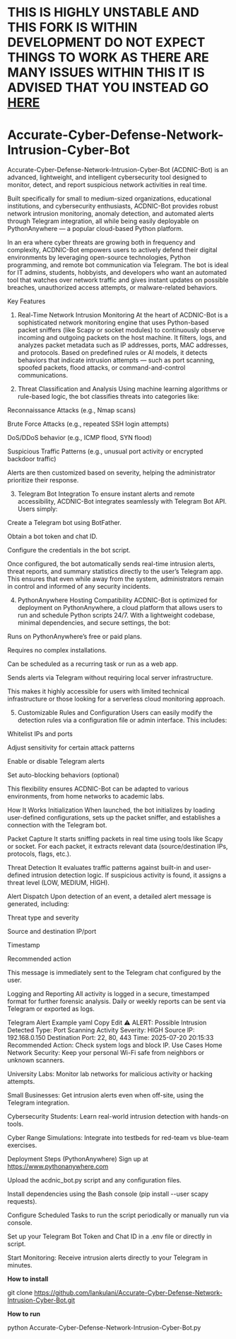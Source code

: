 # THIS IS HIGHLY UNSTABLE AND THIS FORK IS WITHIN DEVELOPMENT DO NOT EXPECT THINGS TO WORK AS THERE ARE MANY ISSUES WITHIN THIS IT IS ADVISED THAT YOU INSTEAD GO [HERE](https://github.com/Iankulani/Accurate-Cyber-Defense-Network-Intrusion-Cyber-Bot)
# Accurate-Cyber-Defense-Network-Intrusion-Cyber-Bot
Accurate-Cyber-Defense-Network-Intrusion-Cyber-Bot (ACDNIC-Bot) is an advanced, lightweight, and intelligent cybersecurity tool designed to monitor, detect, and report suspicious network activities in real time. 


Built specifically for small to medium-sized organizations, educational institutions, and cybersecurity enthusiasts, ACDNIC-Bot provides robust network intrusion monitoring, anomaly detection, and automated alerts through Telegram integration, all while being easily deployable on PythonAnywhere — a popular cloud-based Python platform.

In an era where cyber threats are growing both in frequency and complexity, ACDNIC-Bot empowers users to actively defend their digital environments by leveraging open-source technologies, Python programming, and remote bot communication via Telegram. The bot is ideal for IT admins, students, hobbyists, and developers who want an automated tool that watches over network traffic and gives instant updates on possible breaches, unauthorized access attempts, or malware-related behaviors.

Key Features
1. Real-Time Network Intrusion Monitoring
At the heart of ACDNIC-Bot is a sophisticated network monitoring engine that uses Python-based packet sniffers (like Scapy or socket modules) to continuously observe incoming and outgoing packets on the host machine. It filters, logs, and analyzes packet metadata such as IP addresses, ports, MAC addresses, and protocols. Based on predefined rules or AI models, it detects behaviors that indicate intrusion attempts — such as port scanning, spoofed packets, flood attacks, or command-and-control communications.

2. Threat Classification and Analysis
Using machine learning algorithms or rule-based logic, the bot classifies threats into categories like:

Reconnaissance Attacks (e.g., Nmap scans)

Brute Force Attacks (e.g., repeated SSH login attempts)

DoS/DDoS behavior (e.g., ICMP flood, SYN flood)

Suspicious Traffic Patterns (e.g., unusual port activity or encrypted backdoor traffic)

Alerts are then customized based on severity, helping the administrator prioritize their response.

3. Telegram Bot Integration
To ensure instant alerts and remote accessibility, ACDNIC-Bot integrates seamlessly with Telegram Bot API. Users simply:

Create a Telegram bot using BotFather.

Obtain a bot token and chat ID.

Configure the credentials in the bot script.

Once configured, the bot automatically sends real-time intrusion alerts, threat reports, and summary statistics directly to the user’s Telegram app. This ensures that even while away from the system, administrators remain in control and informed of any security incidents.

4. PythonAnywhere Hosting Compatibility
ACDNIC-Bot is optimized for deployment on PythonAnywhere, a cloud platform that allows users to run and schedule Python scripts 24/7. With a lightweight codebase, minimal dependencies, and secure settings, the bot:

Runs on PythonAnywhere’s free or paid plans.

Requires no complex installations.

Can be scheduled as a recurring task or run as a web app.

Sends alerts via Telegram without requiring local server infrastructure.

This makes it highly accessible for users with limited technical infrastructure or those looking for a serverless cloud monitoring approach.

5. Customizable Rules and Configuration
Users can easily modify the detection rules via a configuration file or admin interface. This includes:

Whitelist IPs and ports

Adjust sensitivity for certain attack patterns

Enable or disable Telegram alerts

Set auto-blocking behaviors (optional)

This flexibility ensures ACDNIC-Bot can be adapted to various environments, from home networks to academic labs.

How It Works
Initialization
When launched, the bot initializes by loading user-defined configurations, sets up the packet sniffer, and establishes a connection with the Telegram bot.

Packet Capture
It starts sniffing packets in real time using tools like Scapy or socket. For each packet, it extracts relevant data (source/destination IPs, protocols, flags, etc.).

Threat Detection
It evaluates traffic patterns against built-in and user-defined intrusion detection logic. If suspicious activity is found, it assigns a threat level (LOW, MEDIUM, HIGH).

Alert Dispatch
Upon detection of an event, a detailed alert message is generated, including:

Threat type and severity

Source and destination IP/port

Timestamp

Recommended action

This message is immediately sent to the Telegram chat configured by the user.

Logging and Reporting
All activity is logged in a secure, timestamped format for further forensic analysis. Daily or weekly reports can be sent via Telegram or exported as logs.

Telegram Alert Example
yaml
Copy
Edit
⚠️ ALERT: Possible Intrusion Detected
Type: Port Scanning Activity
Severity: HIGH
Source IP: 192.168.0.150
Destination Port: 22, 80, 443
Time: 2025-07-20 20:15:33
Recommended Action: Check system logs and block IP.
Use Cases
Home Network Security: Keep your personal Wi-Fi safe from neighbors or unknown scanners.

University Labs: Monitor lab networks for malicious activity or hacking attempts.

Small Businesses: Get intrusion alerts even when off-site, using the Telegram integration.

Cybersecurity Students: Learn real-world intrusion detection with hands-on tools.

Cyber Range Simulations: Integrate into testbeds for red-team vs blue-team exercises.

Deployment Steps (PythonAnywhere)
Sign up at https://www.pythonanywhere.com

Upload the acdnic_bot.py script and any configuration files.

Install dependencies using the Bash console (pip install --user scapy requests).

Configure Scheduled Tasks to run the script periodically or manually run via console.

Set up your Telegram Bot Token and Chat ID in a .env file or directly in script.

Start Monitoring: Receive intrusion alerts directly to your Telegram in minutes.

**How to install**

git clone https://github.com/Iankulani/Accurate-Cyber-Defense-Network-Intrusion-Cyber-Bot.git

**How to run**

python Accurate-Cyber-Defense-Network-Intrusion-Cyber-Bot.py

